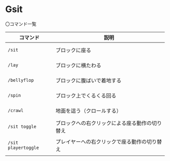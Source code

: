 # Gsit

〇コマンド一覧

<table><thead><tr><th>コマンド</th><th>説明</th></tr></thead><tbody><tr><td><pre><code>/sit
</code></pre></td><td>ブロックに座る </td></tr><tr><td><pre><code>/lay
</code></pre></td><td>ブロックに横たわる </td></tr><tr><td><pre><code>/bellyflop
</code></pre></td><td>ブロックに腹ばいで着地する</td></tr><tr><td><pre><code>/spin
</code></pre></td><td>ブロック上でくるくる回る </td></tr><tr><td><pre><code>/crawl
</code></pre></td><td>地面を這う（クロールする） </td></tr><tr><td><pre><code>/sit toggle
</code></pre></td><td>ブロックへの右クリックによる座る動作の切り替え </td></tr><tr><td><pre><code>/sit playertoggle
</code></pre></td><td>プレイヤーへの右クリックで座る動作の切り替え </td></tr></tbody></table>
